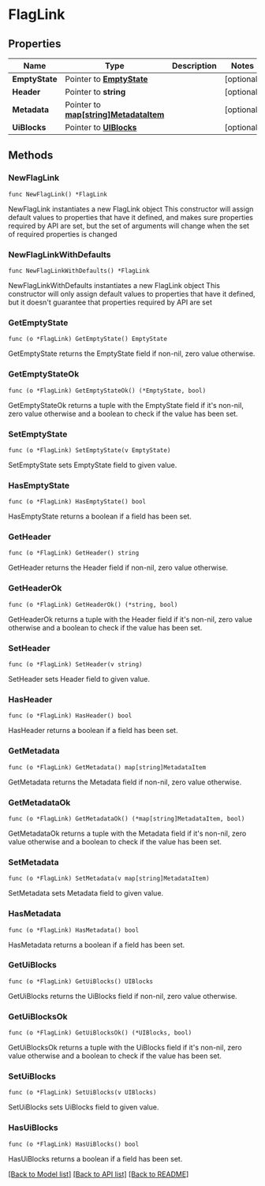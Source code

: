 # FlagLink

## Properties

Name | Type | Description | Notes
------------ | ------------- | ------------- | -------------
**EmptyState** | Pointer to [**EmptyState**](EmptyState.md) |  | [optional] 
**Header** | Pointer to **string** |  | [optional] 
**Metadata** | Pointer to [**map[string]MetadataItem**](MetadataItem.md) |  | [optional] 
**UiBlocks** | Pointer to [**UIBlocks**](UIBlocks.md) |  | [optional] 

## Methods

### NewFlagLink

`func NewFlagLink() *FlagLink`

NewFlagLink instantiates a new FlagLink object
This constructor will assign default values to properties that have it defined,
and makes sure properties required by API are set, but the set of arguments
will change when the set of required properties is changed

### NewFlagLinkWithDefaults

`func NewFlagLinkWithDefaults() *FlagLink`

NewFlagLinkWithDefaults instantiates a new FlagLink object
This constructor will only assign default values to properties that have it defined,
but it doesn't guarantee that properties required by API are set

### GetEmptyState

`func (o *FlagLink) GetEmptyState() EmptyState`

GetEmptyState returns the EmptyState field if non-nil, zero value otherwise.

### GetEmptyStateOk

`func (o *FlagLink) GetEmptyStateOk() (*EmptyState, bool)`

GetEmptyStateOk returns a tuple with the EmptyState field if it's non-nil, zero value otherwise
and a boolean to check if the value has been set.

### SetEmptyState

`func (o *FlagLink) SetEmptyState(v EmptyState)`

SetEmptyState sets EmptyState field to given value.

### HasEmptyState

`func (o *FlagLink) HasEmptyState() bool`

HasEmptyState returns a boolean if a field has been set.

### GetHeader

`func (o *FlagLink) GetHeader() string`

GetHeader returns the Header field if non-nil, zero value otherwise.

### GetHeaderOk

`func (o *FlagLink) GetHeaderOk() (*string, bool)`

GetHeaderOk returns a tuple with the Header field if it's non-nil, zero value otherwise
and a boolean to check if the value has been set.

### SetHeader

`func (o *FlagLink) SetHeader(v string)`

SetHeader sets Header field to given value.

### HasHeader

`func (o *FlagLink) HasHeader() bool`

HasHeader returns a boolean if a field has been set.

### GetMetadata

`func (o *FlagLink) GetMetadata() map[string]MetadataItem`

GetMetadata returns the Metadata field if non-nil, zero value otherwise.

### GetMetadataOk

`func (o *FlagLink) GetMetadataOk() (*map[string]MetadataItem, bool)`

GetMetadataOk returns a tuple with the Metadata field if it's non-nil, zero value otherwise
and a boolean to check if the value has been set.

### SetMetadata

`func (o *FlagLink) SetMetadata(v map[string]MetadataItem)`

SetMetadata sets Metadata field to given value.

### HasMetadata

`func (o *FlagLink) HasMetadata() bool`

HasMetadata returns a boolean if a field has been set.

### GetUiBlocks

`func (o *FlagLink) GetUiBlocks() UIBlocks`

GetUiBlocks returns the UiBlocks field if non-nil, zero value otherwise.

### GetUiBlocksOk

`func (o *FlagLink) GetUiBlocksOk() (*UIBlocks, bool)`

GetUiBlocksOk returns a tuple with the UiBlocks field if it's non-nil, zero value otherwise
and a boolean to check if the value has been set.

### SetUiBlocks

`func (o *FlagLink) SetUiBlocks(v UIBlocks)`

SetUiBlocks sets UiBlocks field to given value.

### HasUiBlocks

`func (o *FlagLink) HasUiBlocks() bool`

HasUiBlocks returns a boolean if a field has been set.


[[Back to Model list]](../README.md#documentation-for-models) [[Back to API list]](../README.md#documentation-for-api-endpoints) [[Back to README]](../README.md)



